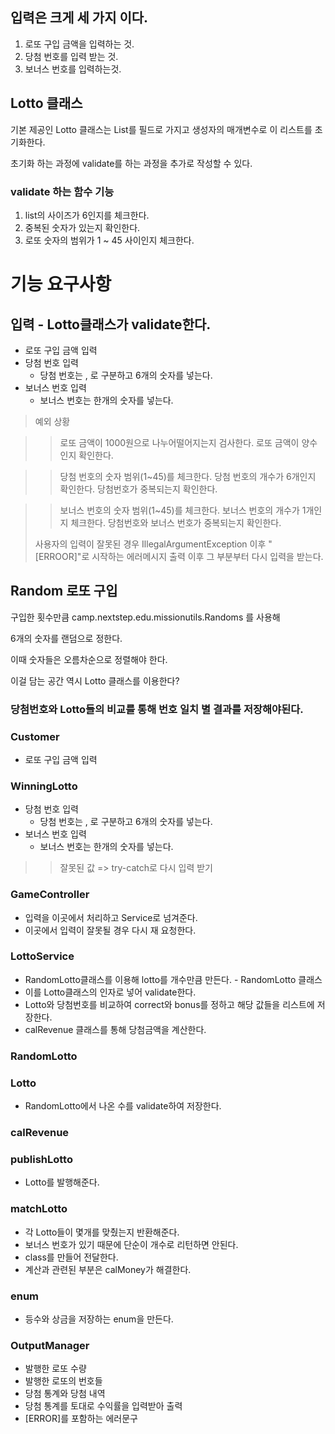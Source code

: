 ## 입력은 크게 세 가지 이다.

1. 로또 구입 금액을 입력하는 것.
2. 당첨 번호를 입력 받는 것.
3. 보너스 번호를 입력하는것.

## Lotto  클래스
기본 제공인 Lotto 클래스는 List를 필드로 가지고 생성자의 매개변수로 이 리스트를 초기화한다.

초기화 하는 과정에 validate를 하는 과정을 추가로 작성할 수 있다.

### validate 하는 함수 기능
1. list의 사이즈가 6인지를 체크한다.
2. 중복된 숫자가 있는지 확인한다.
3. 로또 숫자의 범위가 1 ~ 45 사이인지 체크한다.


# 기능 요구사항

## 입력 - Lotto클래스가 validate한다.

- 로또 구입 금액 입력
- 당첨 번호 입력
  - 당첨 번호는 , 로 구분하고 6개의 숫자를 넣는다.
- 보너스 번호 입력
  - 보너스 번호는 한개의 숫자를 넣는다.


> 예외 상황

>> 로또 금액이 1000원으로 나누어떨어지는지 검사한다.
>> 로또 금액이 양수인지 확인한다. 

>> 당첨 번호의 숫자 범위(1~45)를 체크한다. 
>> 당첨 번호의 개수가 6개인지 확인한다.
>> 당첨번호가 중복되는지 확인한다.

>> 보너스 번호의 숫자 범위(1~45)를 체크한다.
>> 보너스 번호의 개수가 1개인지 체크한다.
>> 당첨번호와 보너스 번호가 중복되는지 확인한다.
> 
> 
> 사용자의 입력이 잘못된 경우 IllegalArgumentException 이후 "[ERROOR]"로 시작하는 에러메시지 출력 이후
> 그 부분부터 다시 입력을 받는다.

## Random 로또 구입

구입한 횟수만큼 camp.nextstep.edu.missionutils.Randoms 를 사용해

6개의 숫자를 랜덤으로 정한다.

이때 숫자들은 오름차순으로 정렬해야 한다.

이걸 담는 공간 역시 Lotto 클래스를 이용한다?


### 당첨번호와 Lotto들의 비교를 통해 번호 일치 별 결과를 저장해야된다.

### Customer
- 로또 구입 금액 입력

### WinningLotto
- 당첨 번호 입력
  - 당첨 번호는 , 로 구분하고 6개의 숫자를 넣는다.
- 보너스 번호 입력
  - 보너스 번호는 한개의 숫자를 넣는다.
>> 잘못된 값 => try-catch로 다시 입력 받기


### GameController
- 입력을 이곳에서 처리하고 Service로 넘겨준다.
- 이곳에서 입력이 잘못될 경우 다시 재 요청한다.

### LottoService
- RandomLotto클래스를 이용해 lotto를 개수만큼 만든다. - RandomLotto  클래스
- 이를 Lotto클래스의 인자로 넣어 validate한다.
- Lotto와 당첨번호를 비교하여 correct와 bonus를 정하고 해당 값들을 리스트에 저장한다.
- calRevenue 클래스를 통해 당첨금액을 계산한다. 


### RandomLotto

### Lotto
- RandomLotto에서 나온 수를 validate하여 저장한다.

### calRevenue

### publishLotto
- Lotto를 발행해준다.

### matchLotto
- 각 Lotto들이 몇개를 맞췄는지 반환해준다.
- 보너스 번호가 있기 때문에 단순이 개수로 리턴하면 안된다.
- class를 만들어 전달한다.
- 계산과 관련된 부분은 calMoney가 해결한다.

### enum
- 등수와 상금을 저장하는 enum을 만든다.


### OutputManager
- 발행한 로또 수량
- 발행한 로또의 번호들
- 당첨 통계와 당첨 내역
- 당첨 통계를 토대로 수익률을 입력받아 출력
- [ERROR]를 포함하는 에러문구 
